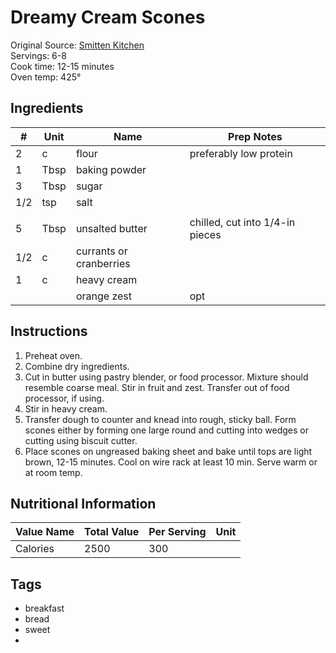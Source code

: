 # Dreamy Cream Scones

Original Source: [Smitten Kitchen](http://smittenkitchen.com/blog/2006/11/dream-a-little-dream-of-scone/)  
Servings: 6-8  
Cook time: 12-15 minutes  
Oven temp: 425°  


## Ingredients  
| # | Unit | Name  | Prep Notes |
|---| ---- | ----  | ---------- |
| 2 | c | flour | preferably low protein |
| 1 | Tbsp | baking powder |  |
| 3 | Tbsp | sugar |  |
| 1/2 | tsp | salt |  |
|  |  |  |  |
| 5 | Tbsp | unsalted butter | chilled, cut into 1/4-in pieces |
| 1/2 | c | currants or cranberries |  |
| 1 | c | heavy cream |  |
|  |  | orange zest | opt |

## Instructions
1. Preheat oven.
2. Combine dry ingredients.
3. Cut in butter using pastry blender, or food processor. Mixture should resemble coarse meal. Stir in fruit and zest. Transfer out of food processor, if using.
4. Stir in heavy cream.
5. Transfer dough to counter and knead into rough, sticky ball. Form scones either by forming one large round and cutting into wedges or cutting using biscuit cutter.
6. Place scones on ungreased baking sheet and bake until tops are light brown, 12-15 minutes. Cool on wire rack at least 10 min. Serve warm or at room temp.

## Nutritional Information
| Value Name | Total Value | Per Serving | Unit |
| ---------- | ----------- | ----------- | ---  |
| Calories   |  2500       |    300     |      |

## Tags
* breakfast
* bread
* sweet
* 